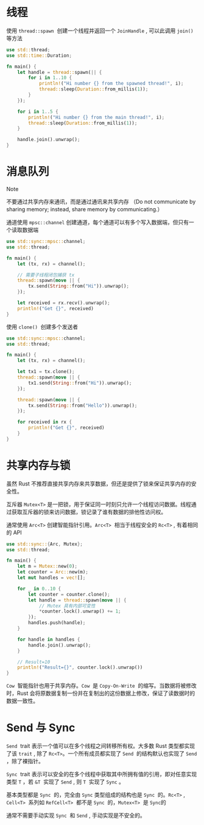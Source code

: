 # 线程

使用 `thread::spawn` ​ 创建一个线程并返回一个 `JoinHandle` ​, 可以此调用 `join()` ​ 等方法

```rust
use std::thread;
use std::time::Duration;

fn main() {
    let handle = thread::spawn(|| {
        for i in 1..10 {
            println!("Hi number {} from the spawned thread!", i);
            thread::sleep(Duration::from_millis(1));
        }
    });

    for i in 1..5 {
        println!("Hi number {} from the main thread!", i);
        thread::sleep(Duration::from_millis(1));
    }

    handle.join().unwrap();
}
```
# 消息队列

> [!note]
> 不要通过共享内存来通讯，而是通过通讯来共享内存
> （Do not communicate by sharing memory; instead, share memory by communicating.）

通道使用 `mpsc::channel` ​ 创建通道，每个通道可以有多个写入数据端，但只有一个读取数据端

```rust
use std::sync::mpsc::channel;
use std::thread;

fn main() {
    let (tx, rx) = channel();

    // 需要子线程闭包捕获 tx
    thread::spawn(move || {
        tx.send(String::from("Hi")).unwrap();
    });

    let received = rx.recv().unwrap();
    println!("Get {}", received)
}
```

使用 `clone()` ​ 创建多个发送者

```rust
use std::sync::mpsc::channel;
use std::thread;

fn main() {
    let (tx, rx) = channel();

    let tx1 = tx.clone();
    thread::spawn(move || {
        tx1.send(String::from("Hi")).unwrap();
    });

    thread::spawn(move || {
        tx.send(String::from("Hello")).unwrap();
    });

    for received in rx {
        println!("Get {}", received)
    }
}

```
# 共享内存与锁

虽然 Rust 不推荐直接共享内存来共享数据，但还是提供了锁来保证共享内存的安全性。

互斥器 `Mutex<T>` ​ 是一把锁，用于保证同一时刻只允许一个线程访问数据。线程通过获取互斥器的锁来访问数据，锁记录了谁有数据的排他性访问权。

通常使用 `Arc<T>` ​ 创建智能指针引用。`Arc<T>` ​ 相当于线程安全的 `Rc<T>` ​, 有着相同的 API

```rust
use std::sync::{Arc, Mutex};
use std::thread;

fn main() {
    let m = Mutex::new(0);
    let counter = Arc::new(m);
    let mut handles = vec![];

    for _ in 0..10 {
        let counter = counter.clone();
        let handle = thread::spawn(move || {
            // Mutex 具有内部可变性
            *counter.lock().unwrap() += 1;
        });
        handles.push(handle);
    }

    for handle in handles {
        handle.join().unwrap();
    }

    // Result=10
    println!("Result={}", counter.lock().unwrap())
}
```

`Cow` ​ 智能指针也用于共享内存。`Cow` ​ 是 `Copy-On-Write` ​ 的缩写。当数据将被修改时，Rust 会将原数据复制一份并在复制出的这份数据上修改，保证了读数据时的数据一致性。
# Send 与 Sync

`Send` ​ trait 表示一个值可以在多个线程之间转移所有权。大多数 Rust 类型都实现了该 `trait` ​, 除了 `Rc<T>` ​。一个所有成员都实现了 `Send` ​ 的结构默认也实现了 `Send` ​，除了裸指针。

`Sync` ​ trait 表示可以安全的在多个线程中获取其中所拥有值的引用，即对任意实现类型 `T` ​，若 `&T` ​ 实现了 `Send` ​, 则 `T` ​ 实现了 `Sync` ​。

基本类型都是 `Sync` ​ 的，完全由 `Sync` ​ 类型组成的结构也是 `Sync` ​ 的。`Rc<T>` ​, `Cell<T>` ​ 系列如 `RefCell<T>` ​ 都不是 `Sync` ​ 的，`Mutex<T>` ​ 是 `Sync` ​ 的

通常不需要手动实现 `Sync` ​ 和 `Send` ​, 手动实现是不安全的。
